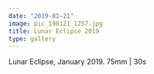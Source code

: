 ```yaml
---
date: "2019-01-21"
image: pic_190121_1257.jpg
title: Lunar Eclipse 2019
type: gallery
---
```


Lunar Eclipse, January 2019.
75mm | 30s